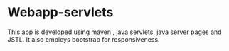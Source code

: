 # Webapp-servlets
This app is developed using maven , java servlets, java server pages and JSTL. It also employs bootstrap for responsiveness.
